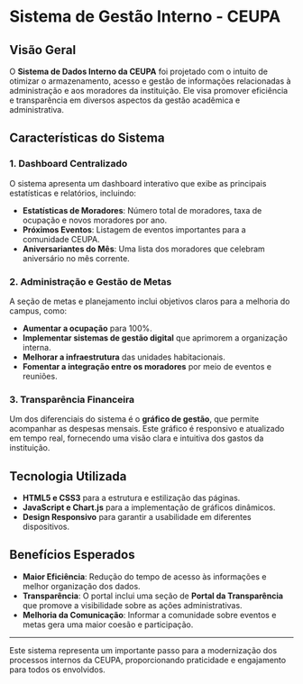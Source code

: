 # Sistema de Gestão Interno - CEUPA

## Visão Geral
O **Sistema de Dados Interno da CEUPA** foi projetado com o intuito de otimizar o armazenamento, acesso e gestão de informações relacionadas à administração e aos moradores da instituição. Ele visa promover eficiência e transparência em diversos aspectos da gestão acadêmica e administrativa.

## Características do Sistema

### 1. **Dashboard Centralizado**
O sistema apresenta um dashboard interativo que exibe as principais estatísticas e relatórios, incluindo:
- **Estatísticas de Moradores**: Número total de moradores, taxa de ocupação e novos moradores por ano.
- **Próximos Eventos**: Listagem de eventos importantes para a comunidade CEUPA.
- **Aniversariantes do Mês**: Uma lista dos moradores que celebram aniversário no mês corrente.

### 2. **Administração e Gestão de Metas**
A seção de metas e planejamento inclui objetivos claros para a melhoria do campus, como:
- **Aumentar a ocupação** para 100%.
- **Implementar sistemas de gestão digital** que aprimorem a organização interna.
- **Melhorar a infraestrutura** das unidades habitacionais.
- **Fomentar a integração entre os moradores** por meio de eventos e reuniões.

### 3. **Transparência Financeira**
Um dos diferenciais do sistema é o **gráfico de gestão**, que permite acompanhar as despesas mensais. Este gráfico é responsivo e atualizado em tempo real, fornecendo uma visão clara e intuitiva dos gastos da instituição.

## Tecnologia Utilizada
- **HTML5 e CSS3** para a estrutura e estilização das páginas.
- **JavaScript e Chart.js** para a implementação de gráficos dinâmicos.
- **Design Responsivo** para garantir a usabilidade em diferentes dispositivos.

## Benefícios Esperados
- **Maior Eficiência**: Redução do tempo de acesso às informações e melhor organização dos dados.
- **Transparência**: O portal inclui uma seção de **Portal da Transparência** que promove a visibilidade sobre as ações administrativas.
- **Melhoria da Comunicação**: Informar a comunidade sobre eventos e metas gera uma maior coesão e participação.

---

Este sistema representa um importante passo para a modernização dos processos internos da CEUPA, proporcionando praticidade e engajamento para todos os envolvidos.


